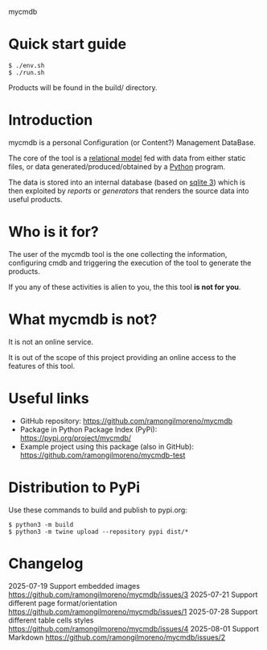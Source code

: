 mycmdb

# Quick start guide

    $ ./env.sh
    $ ./run.sh

Products will be found in the build/ directory.

# Introduction

mycmdb is a personal Configuration (or Content?) Management DataBase.

The core of the tool is a [relational
model](https://en.wikipedia.org/wiki/Relational_model) fed with data from
either static files, or data generated/produced/obtained by a
[Python](https://www.python.org) program.

The data is stored into an internal database (based on [sqlite
3](https://www.sqlite.org)) which is then exploited by _reports_ or
_generators_ that renders the source data into useful products.

# Who is it for?

The user of the mycmdb tool is the one collecting the information, configuring
cmdb and triggering the execution of the tool to generate the products.

If you any of these activities is alien to you, the this tool **is not for
you**.

# What mycmdb is not?

It is not an online service.

It is out of the scope of this project providing an online access to the
features of this tool.

# Useful links

* GitHub repository: https://github.com/ramongilmoreno/mycmdb
* Package in Python Package Index (PyPi): https://pypi.org/project/mycmdb/
* Example project using this package (also in GitHub): https://github.com/ramongilmoreno/mycmdb-test

# Distribution to PyPi

Use these commands to build and publish to pypi.org:

    $ python3 -m build
    $ python3 -m twine upload --repository pypi dist/*

# Changelog

2025-07-19 Support embedded images https://github.com/ramongilmoreno/mycmdb/issues/3
2025-07-21 Support different page format/orientation https://github.com/ramongilmoreno/mycmdb/issues/1
2025-07-28 Support different table cells styles https://github.com/ramongilmoreno/mycmdb/issues/4
2025-08-01 Support Markdown https://github.com/ramongilmoreno/mycmdb/issues/2


